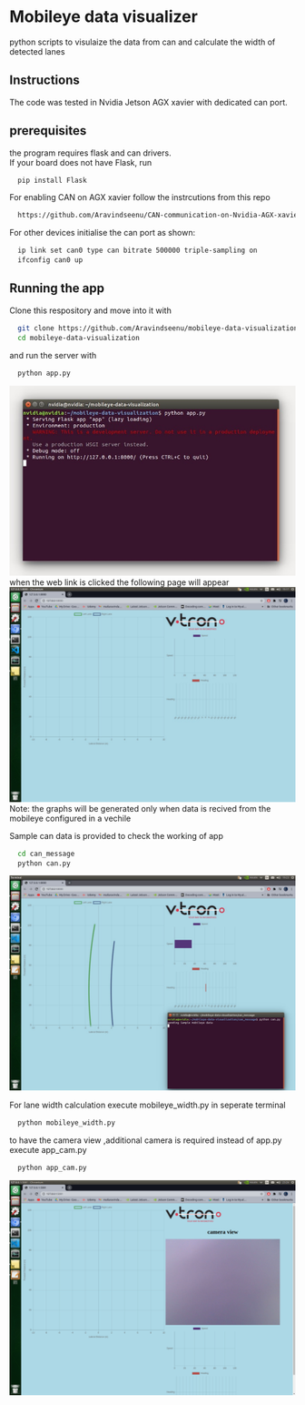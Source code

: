# Mobileye data visualizer 
python scripts to visulaize the data from can and calculate the width of detected lanes

## Instructions 
The code was tested in Nvidia Jetson AGX xavier with dedicated can port.<br> 

## prerequisites
the program requires flask and can drivers.  
If your board does not have Flask, run
```bash
  pip install Flask
```
For enabling CAN on AGX xavier follow the instrcutions from this repo 
```bash
  https://github.com/Aravindseenu/CAN-communication-on-Nvidia-AGX-xavier
```
For other devices initialise the can port as shown: 
```bash
  ip link set can0 type can bitrate 500000 triple-sampling on
  ifconfig can0 up
```

## Running the app
Clone this respository and move into it with
```bash
  git clone https://github.com/Aravindseenu/mobileye-data-visualization
  cd mobileye-data-visualization
```
and run the server with 
```bash
  python app.py
```
![terminal](./images/terminal.jpeg)
when the web link is clicked the following page will appear
![webpage](./images/webpage.jpeg)
Note: the graphs will be generated only when data is recived from the mobileye configured in a vechile

Sample can data is provided to check the working of app 
```bash
  cd can_message
  python can.py 
```
![[output]](./images/output.jpeg)


For lane width calculation execute mobileye_width.py in seperate terminal 
```bash
  python mobileye_width.py
```

to have the camera view ,additional camera is required  instead of app.py execute app_cam.py
```bash
  python app_cam.py
```
![[camera]](./images/camera.png)

